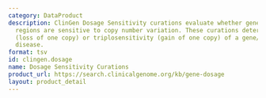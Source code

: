 ```yaml
---
category: DataProduct
description: ClinGen Dosage Sensitivity curations evaluate whether genes and genomic
  regions are sensitive to copy number variation. These curations determine if haploinsufficiency
  (loss of one copy) or triplosensitivity (gain of one copy) of a gene/region causes
  disease.
format: tsv
id: clingen.dosage
name: Dosage Sensitivity Curations
product_url: https://search.clinicalgenome.org/kb/gene-dosage
layout: product_detail
---
```

